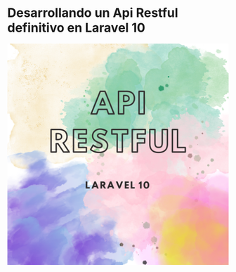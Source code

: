 # Desarrollando un Api Restful definitivo en Laravel 10

![Logo](https://raw.githubusercontent.com/gsanchez1687/ApiRestful/main/public/ApiRestful.png)